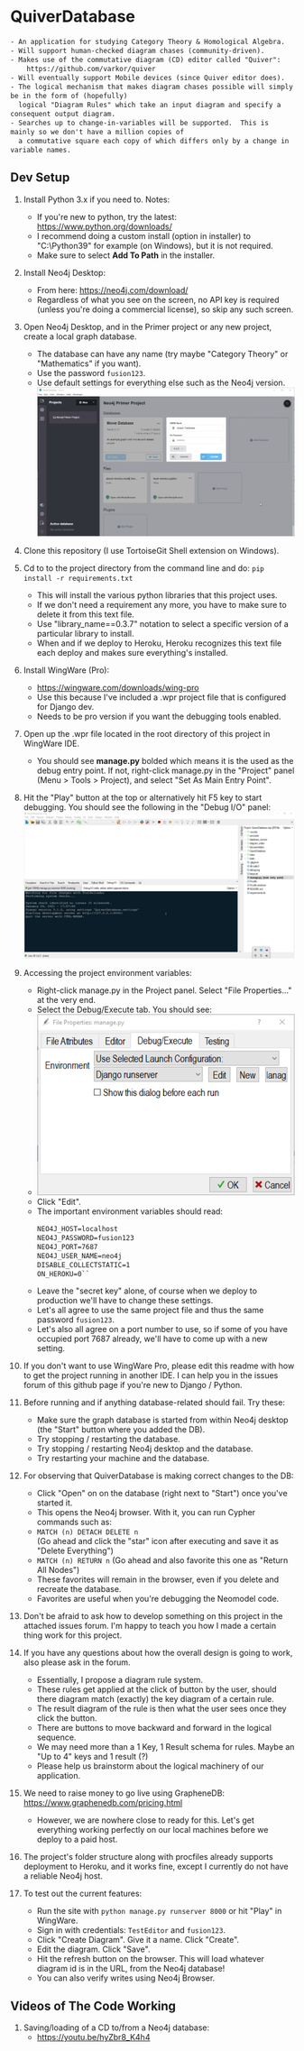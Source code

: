 # QuiverDatabase
    - An application for studying Category Theory & Homological Algebra.
    - Will support human-checked diagram chases (community-driven).
    - Makes use of the commutative diagram (CD) editor called "Quiver":
        https://github.com/varkor/quiver
    - Will eventually support Mobile devices (since Quiver editor does).
    - The logical mechanism that makes diagram chases possible will simply be in the form of (hopefully) 
      logical "Diagram Rules" which take an input diagram and specify a consequent output diagram.
    - Searches up to change-in-variables will be supported.  This is mainly so we don't have a million copies of
      a commutative square each copy of which differs only by a change in variable names.

## Dev Setup

1. Install Python 3.x if you need to.  Notes:
    - If you're new to python, try the latest: https://www.python.org/downloads/
    - I recommend doing a custom install (option in installer) to "C:\Python39" for example (on Windows), but
    it is not required.
    - Make sure to select **Add To Path** in the installer.
    
2. Install Neo4j Desktop:
    - From here: https://neo4j.com/download/ 
    - Regardless of what you see on the screen, no API key is required (unless you're doing a commercial license), so skip any such screen.
    
3. Open Neo4j Desktop, and in the Primer project or any new project, create a local graph database.
    - The database can have any name (try maybe "Category Theory" or "Mathematics" if you want).
    - Use the password `fusion123`.
    - Use default settings for everything else such as the Neo4j version.
    ![Neo4j Create a Database Screenshot](./documentation/Neo4j_CreateADatabase.png)

4. Clone this repository (I use TortoiseGit Shell extension on Windows).

5. Cd to to the project directory from the command line and do: `pip install -r requirements.txt`
    - This will install the various python libraries that this project uses.
    - If we don't need a requirement any more, you have to make sure to delete it from this text file.
    - Use "library_name==0.3.7" notation to select a specific version of a particular library to install.
    - When and if we deploy to Heroku, Heroku recognizes this text file each deploy and makes sure everything's installed.

6. Install WingWare (Pro):  
    - https://wingware.com/downloads/wing-pro
    - Use this because I've included a .wpr project file that is configured for Django dev.
    - Needs to be pro version if you want the debugging tools enabled.
    
7. Open up the .wpr file located in the root directory of this project in WingWare IDE.
    - You should see **manage.py** bolded which means it is the used as the debug entry point.  If not, right-click 
      manage.py in the "Project" panel (Menu > Tools > Project), and select "Set As Main Entry Point".
      
8. Hit the "Play" button at the top or alternatively hit F5 key to start debugging.  You should see the following
   in the "Debug I/O" panel:
   ![WingWare Debug I/O Start Up Screenshot](./documentation/WingWare_DebugIO_StartUp.png)
   
9. Accessing the project environment variables:
    - Right-click manage.py in the Project panel.  Select "File Properties..." at the very end.
    - Select the Debug/Execute tab.  You should see:
    - ![WingWare Debug I/O Start Up Screenshot](./documentation/WingWare_ProjectFile_EnvironmentVariables_Edit.png)
    - Click "Edit".
    - The important environment variables should read:
        ```
        NEO4J_HOST=localhost
        NEO4J_PASSWORD=fusion123
        NEO4J_PORT=7687
        NEO4J_USER_NAME=neo4j
        DISABLE_COLLECTSTATIC=1
        ON_HEROKU=0``
        
    - Leave the "secret key" alone, of course when we deploy to production we'll have to change these settings.
    - Let's all agree to use the same project file and thus the same password `fusion123`.
    - Let's also all agree on a port number to use, so if some of you have occupied port 7687 already,
    we'll have to come up with a new setting.
    
10. If you don't want to use WingWare Pro, please edit this readme with how to get the project running in another IDE.
   I can help you in the issues forum of this github page if you're new to Django / Python.
   
11. Before running and if anything database-related should fail.  Try these:
    - Make sure the graph database is started from within Neo4j desktop (the "Start" button where you added the DB).
    - Try stopping / restarting the database.
    - Try stopping / restarting Neo4j desktop and the database.
    - Try restarting your machine and the database.
    
12. For observing that QuiverDatabase is making correct changes to the DB:
    - Click "Open" on on the database (right next to "Start") once you've started it.
    - This opens the Neo4j browser.  With it, you can run Cypher commands such as:
    - `MATCH (n) DETACH DELETE n`  
    (Go ahead and click the "star" icon after executing and save it as "Delete Everything")
    - `MATCH (n) RETURN n`
    (Go ahead and also favorite this one as "Return All Nodes")
    - These favorites will remain in the browser, even if you delete and recreate the database.
    - Favorites are useful when you're debugging the Neomodel code.
    
13. Don't be afraid to ask how to develop something on this project in the attached issues forum.
    I'm happy to teach you how I made a certain thing work for this project.
    
14. If you have any questions about how the overall design is going to work, also please ask in the forum.
    - Essentially, I propose a diagram rule system.
    - These rules get applied at the click of button by the user, should there diagram match (exactly) the key diagram of a 
    certain rule.  
    - The result diagram of the rule is then what the user sees once they click the button.
    - There are buttons to move backward and forward in the logical sequence.
    - We may need more than a 1 Key, 1 Result schema for rules.  Maybe an "Up to 4" keys and 1 result (?)
    - Please help us brainstorm about the logical machinery of our application.

15. We need to raise money to go live using GrapheneDB:
    https://www.graphenedb.com/pricing.html
    - However, we are nowhere close to ready for this.  Let's get everything working perfectly on our local machines before
    we deploy to a paid host.

16. The project's folder structure along with procfiles already supports deployment to Heroku, and it works fine, except
    I currently do not have a reliable Neo4j host.
    
17. To test out the current features:
    - Run the site with `python manage.py runserver 8000` or hit "Play" in WingWare.
    - Sign in with credentials: `TestEditor` and `fusion123`.
    - Click "Create Diagram".  Give it a name.  Click "Create".
    - Edit the diagram.  Click "Save".
    - Hit the refresh button on the browser.  This will load whatever diagram id is in the URL, from the Neo4j database!
    - You can also verify writes using Neo4j Browser.
    
    
## Videos of The Code Working

1. Saving/loading of a CD to/from a Neo4j database:
    - https://youtu.be/hyZbr8_K4h4
    

